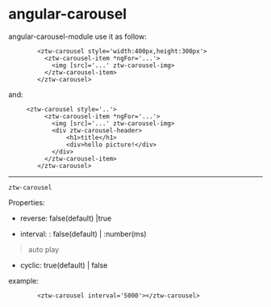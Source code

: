 # angular-carousel
angular-carousel-module
    use it as follow:
    
            <ztw-carousel style='width:400px,height:300px'>
              <ztw-carousel-item *ngFor='...'>
                <img [src]='...' ztw-carousel-img>
              </ztw-carousel-item>
            </ztw-carousel>
and:
    
         <ztw-carousel style='..'>
              <ztw-carousel-item *ngFor='...'>
                <img [src]='...' ztw-carousel-img>
                <div ztw-carousel-header>
                    <h1>title</h1>
                    <div>hello picture!</div>
                </div>
              </ztw-carousel-item>
            </ztw-carousel>
            
 ***
 `ztw-carousel`
 
 
 
 Properties:
 
 
* reverse: false(default) |true

* interval: :  false(default) | :number(ms)  
>auto play
* cyclic:  true(default) | false

example:

            <ztw-carousel interval='5000'></ztw-carousel>
